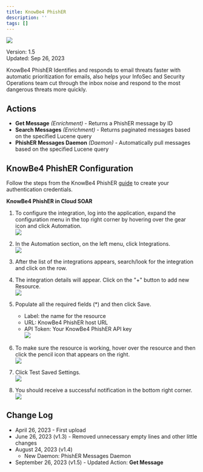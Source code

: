 ```yaml
---
title: KnowBe4 PhishER
description: ''
tags: []
---
```


![](/img/platform-services/automation-service/app-central/logos/knowbe4-phisher.png)

Version: 1.5  
Updated: Sep 26, 2023

KnowBe4 PhishER Identifies and responds to email threats faster with automatic prioritization for emails, also helps your InfoSec and Security Operations team cut through the inbox noise and respond to the most dangerous threats more quickly.

## Actions

* **Get Message** *(Enrichment)* - Returns a PhishER message by ID
* **Search Messages** *(Enrichment)* - Returns paginated messages based on the specified Lucene query
* **PhishER Messages Daemon** *(Daemon) -* Automatically pull messages based on the specified Lucene query

## KnowBe4 PhishER Configuration

Follow the steps from the KnowBe4 PhishER [guide](https://developer.knowbe4.com/graphql/phisher/page/Introduction) to create your authentication credentials.

**KnowBe4 PhishER in Cloud SOAR**

1. To configure the integration, log into the application, expand the configuration menu in the top right corner by hovering over the gear icon and click Automation. <br/>![](/img/platform-services/automation-service/app-central/integrations/knowbe4-phisher/knowbe4-phisher-1.png)

1. In the Automation section, on the left menu, click Integrations. <br/>![](/img/platform-services/automation-service/app-central/integrations/knowbe4-phisher/knowbe4-phisher-2.png)

1. After the list of the integrations appears, search/look for the integration and click on the row.

1. The integration details will appear. Click on the "+" button to add new Resource. <br/>![](/img/platform-services/automation-service/app-central/integrations/knowbe4-phisher/knowbe4-phisher-3.png)

1. Populate all the required fields (\*) and then click Save.
   * Label: the name for the resource
   * URL: KnowBe4 PhishER host URL
   * API Token: Your KnowBe4 PhishER API key <br/>![](/img/platform-services/automation-service/app-central/integrations/knowbe4-phisher/knowbe4-phisher-4.png)

1. To make sure the resource is working, hover over the resource and then click the pencil icon that appears on the right. <br/>![](/img/platform-services/automation-service/app-central/integrations/knowbe4-phisher/knowbe4-phisher-5.png)

1. Click Test Saved Settings. <br/>![](/img/platform-services/automation-service/app-central/integrations/knowbe4-phisher/knowbe4-phisher-6.png)

1. You should receive a successful notification in the bottom right corner. <br/>![](/img/platform-services/automation-service/app-central/integrations/knowbe4-phisher/knowbe4-phisher-7.png)

## Change Log

* April 26, 2023 - First upload
* June 26, 2023 (v1.3) - Removed unnecessary empty lines and other little changes
* August 24, 2023 (v1.4)
	+ New Daemon: PhishER Messages Daemon
* September 26, 2023 (v1.5) - Updated Action: **Get Message**
